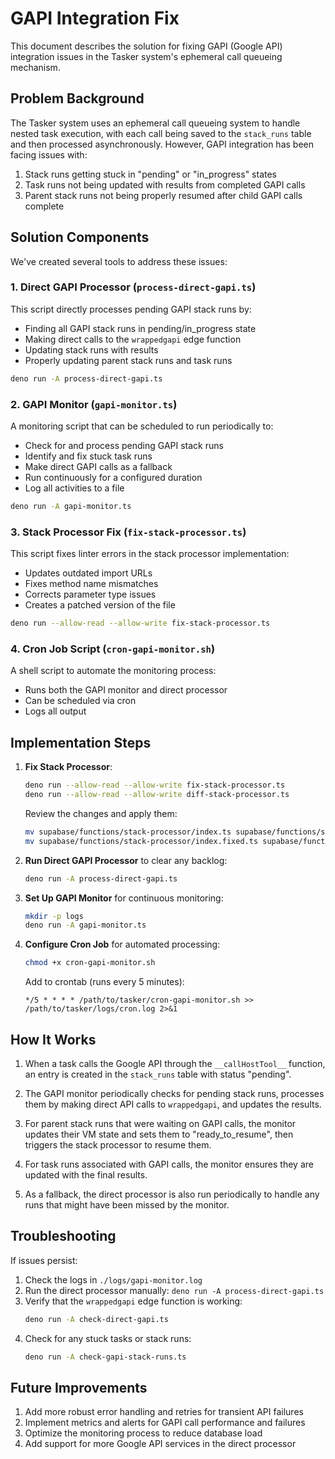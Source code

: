 # GAPI Integration Fix

This document describes the solution for fixing GAPI (Google API) integration issues in the Tasker system's ephemeral call queueing mechanism.

## Problem Background

The Tasker system uses an ephemeral call queueing system to handle nested task execution, with each call being saved to the `stack_runs` table and then processed asynchronously. However, GAPI integration has been facing issues with:

1. Stack runs getting stuck in "pending" or "in_progress" states
2. Task runs not being updated with results from completed GAPI calls
3. Parent stack runs not being properly resumed after child GAPI calls complete

## Solution Components

We've created several tools to address these issues:

### 1. Direct GAPI Processor (`process-direct-gapi.ts`)

This script directly processes pending GAPI stack runs by:

- Finding all GAPI stack runs in pending/in_progress state
- Making direct calls to the `wrappedgapi` edge function
- Updating stack runs with results
- Properly updating parent stack runs and task runs

```bash
deno run -A process-direct-gapi.ts
```

### 2. GAPI Monitor (`gapi-monitor.ts`)

A monitoring script that can be scheduled to run periodically to:

- Check for and process pending GAPI stack runs
- Identify and fix stuck task runs
- Make direct GAPI calls as a fallback
- Run continuously for a configured duration
- Log all activities to a file

```bash
deno run -A gapi-monitor.ts
```

### 3. Stack Processor Fix (`fix-stack-processor.ts`)

This script fixes linter errors in the stack processor implementation:

- Updates outdated import URLs
- Fixes method name mismatches
- Corrects parameter type issues
- Creates a patched version of the file

```bash
deno run --allow-read --allow-write fix-stack-processor.ts
```

### 4. Cron Job Script (`cron-gapi-monitor.sh`)

A shell script to automate the monitoring process:

- Runs both the GAPI monitor and direct processor
- Can be scheduled via cron
- Logs all output

## Implementation Steps

1. **Fix Stack Processor**:
   ```bash
   deno run --allow-read --allow-write fix-stack-processor.ts
   deno run --allow-read --allow-write diff-stack-processor.ts
   ```
   Review the changes and apply them:
   ```bash
   mv supabase/functions/stack-processor/index.ts supabase/functions/stack-processor/index.ts.bak
   mv supabase/functions/stack-processor/index.fixed.ts supabase/functions/stack-processor/index.ts
   ```

2. **Run Direct GAPI Processor** to clear any backlog:
   ```bash
   deno run -A process-direct-gapi.ts
   ```

3. **Set Up GAPI Monitor** for continuous monitoring:
   ```bash
   mkdir -p logs
   deno run -A gapi-monitor.ts
   ```

4. **Configure Cron Job** for automated processing:
   ```bash
   chmod +x cron-gapi-monitor.sh
   ```
   Add to crontab (runs every 5 minutes):
   ```
   */5 * * * * /path/to/tasker/cron-gapi-monitor.sh >> /path/to/tasker/logs/cron.log 2>&1
   ```

## How It Works

1. When a task calls the Google API through the `__callHostTool__` function, an entry is created in the `stack_runs` table with status "pending".

2. The GAPI monitor periodically checks for pending stack runs, processes them by making direct API calls to `wrappedgapi`, and updates the results.

3. For parent stack runs that were waiting on GAPI calls, the monitor updates their VM state and sets them to "ready_to_resume", then triggers the stack processor to resume them.

4. For task runs associated with GAPI calls, the monitor ensures they are updated with the final results.

5. As a fallback, the direct processor is also run periodically to handle any runs that might have been missed by the monitor.

## Troubleshooting

If issues persist:

1. Check the logs in `./logs/gapi-monitor.log`
2. Run the direct processor manually: `deno run -A process-direct-gapi.ts`
3. Verify that the `wrappedgapi` edge function is working: 
   ```bash
   deno run -A check-direct-gapi.ts
   ```
4. Check for any stuck tasks or stack runs: 
   ```bash
   deno run -A check-gapi-stack-runs.ts
   ```

## Future Improvements

1. Add more robust error handling and retries for transient API failures
2. Implement metrics and alerts for GAPI call performance and failures
3. Optimize the monitoring process to reduce database load
4. Add support for more Google API services in the direct processor 